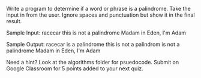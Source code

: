 Write a program to determine if a word or phrase is a palindrome.
Take the input in from the user. Ignore spaces and punctuation but show
it in the final result. 

Sample Input:
racecar
this is not a palindrome
Madam in Eden, I'm Adam

Sample Output:
racecar is a palindrome
this is not a palindrom is not a palindrome
Madam in Eden, I'm Adam

Need a hint? Look at the algorithms folder for psuedocode. 
Submit on Google Classroom for 5 points added to your next quiz. 